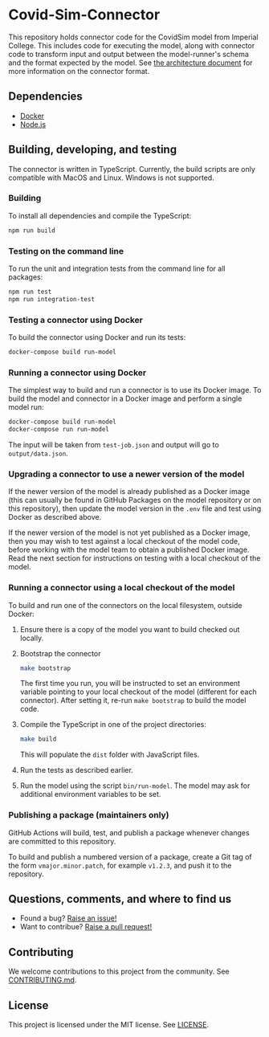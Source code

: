 # Covid-Sim-Connector

This repository holds connector code for the CovidSim model from Imperial College.
This includes code for executing the model, along with connector code to transform input and output between the model-runner's schema and the format expected by the model.
See [the architecture document](https://github.com/covid-policy-modelling/model-runner/blob/main/docs/architecture.md#connectors) for more information on the connector format.

## Dependencies

- [Docker](https://www.docker.com/)
- [Node.js](https://nodejs.org/en/)

## Building, developing, and testing

The connector is written in TypeScript. Currently, the build scripts are only compatible with MacOS and Linux. Windows is not supported.

### Building

To install all dependencies and compile the TypeScript:

```sh
npm run build
```

### Testing on the command line

To run the unit and integration tests from the command line for all packages:

```sh
npm run test
npm run integration-test
```

### Testing a connector using Docker

To build the connector using Docker and run its tests:

```sh
docker-compose build run-model
```

### Running a connector using Docker

The simplest way to build and run a connector is to use its Docker image.
To build the model and connector in a Docker image and perform a single model run:

```sh
docker-compose build run-model
docker-compose run run-model
```

The input will be taken from `test-job.json` and output will go to `output/data.json`.

### Upgrading a connector to use a newer version of the model

If the newer version of the model is already published as a Docker image (this can usually be found in GitHub Packages on the model repository or on this repository), then update the model version in the `.env` file and test using Docker as described above.

If the newer version of the model is not yet published as a Docker image, then you may wish to test against a local checkout of the model code, before working with the model team to obtain a published Docker image.
Read the next section for instructions on testing with a local checkout of the model.

### Running a connector using a local checkout of the model

To build and run one of the connectors on the local filesystem, outside Docker:

1. Ensure there is a copy of the model you want to build checked out locally.
1. Bootstrap the connector

      ```sh
      make bootstrap
      ```

      The first time you run, you will be instructed to set an environment variable pointing to your local checkout of the model (different for each connector). After setting it, re-run `make bootstrap` to build the model code.

1. Compile the TypeScript in one of the project directories:

      ```sh
      make build
      ```

      This will populate the `dist` folder with JavaScript files.

1. Run the tests as described earlier.
1. Run the model using the script `bin/run-model`. The model may ask for additional environment variables to be set.

### Publishing a package (maintainers only)

GitHub Actions will build, test, and publish a package whenever changes are committed to this repository.

To build and publish a numbered version of a package, create a Git tag of the form `vmajor.minor.patch`, for example `v1.2.3`, and push it to the repository.

## Questions, comments, and where to find us

- Found a bug? [Raise an issue!](https://github.com/covid-policy-modelling/covid-sim-connector/issues)
- Want to contribue? [Raise a pull request!](https://github.com/covid-policy-modelling/covid-sim-connector/pulls)

## Contributing

We welcome contributions to this project from the community. See [CONTRIBUTING.md](CONTRIBUTING.md).

## License

This project is licensed under the MIT license. See [LICENSE](LICENSE).
